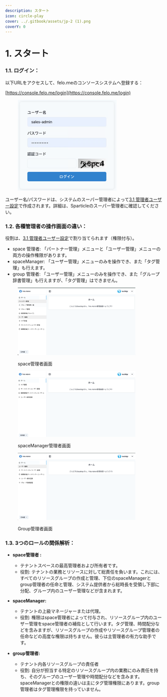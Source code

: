 ```yaml
---
description: スタート
icon: circle-play
cover: ../.gitbook/assets/jp-2 (1).png
coverY: 0
---
```


# 1. スタート

### 1.1. ログイン：

以下URLをアクセスして、felo.ｍeのコンソースシステムへ登録する：

[https://console.felo.me/login](https://console.felo.me/login)

<div align="left"><figure><img src="../.gitbook/assets/image (2).png" alt="" width="315"><figcaption></figcaption></figure></div>

ユーザー名/パスワードは、システムのスーパー管理者によって[3.1 管理者ユーザー設定](../3.-chao-guan-kong-jian-guan-li/3.1-chao-guan-yong-hu-she-zhi.md)で作成されます。詳細は、Sparticleのスーパー管理者に確認してください。

### 1.2. 各種管理者の操作画面の違い：

役割は、[3.1 管理者ユーザー設定](../3.-chao-guan-kong-jian-guan-li/3.1-chao-guan-yong-hu-she-zhi.md)で割り当てられます（権限付与）。

* space 管理者: 「パートナー管理」メニューと「ユーザー管理」メニューの両方の操作権限があります。
* spaceManager: 「ユーザー管理」メニューのみを操作でき、また「タグ管理」も行えます。
* group 管理者: 「ユーザー管理」メニューのみを操作でき、また「グループ辞書管理」も行えますが、「タグ管理」はできません。

<div align="left"><figure><img src="../.gitbook/assets/image (3).png" alt="" width="375"><figcaption><p>space管理者画面</p></figcaption></figure> <figure><img src="../.gitbook/assets/image (6).png" alt="" width="375"><figcaption><p>spaceManager管理者画面</p></figcaption></figure> <figure><img src="../.gitbook/assets/image (5).png" alt="" width="375"><figcaption><p> Group管理者画面</p></figcaption></figure></div>

### 1.3. 3つのロールの関係解析：

*   **space管理者 :**

    * テナントスペースの最高管理者および所有者です。
    * 役割: テナントの業務とリソースに対して総責任を負います。これには、すべてのリソースグループの作成と管理、下位のspaceManagerとgroup管理者の任命と管理、システム提供者から総時長を受領し下部に分配、グループ内のユーザー管理などが含まれます。


*   **spaceManager:**

    * テナントの上級マネージャーまたは代理。
    * 役割: 権限はspace管理者によって付与され、リソースグループ内のユーザー管理をspace管理者の補佐として行います。タグ管理、時間配分などを含みますが、リソースグループの作成やリソースグループ管理者の任命などの高度な権限は持ちません。彼らは主管理者の有力な助手です。


* **group管理者:**
  * テナント内各リソースグループの責任者
  * 役割: 自分が担当する特定のリソースグループ内の業務にのみ責任を持ち、そのグループのユーザー管理や時間配分などを含みます。spaceManagerとの権限の違いは主にタグ管理権限にあります。group 管理者はタグ管理権限を持っていません。
